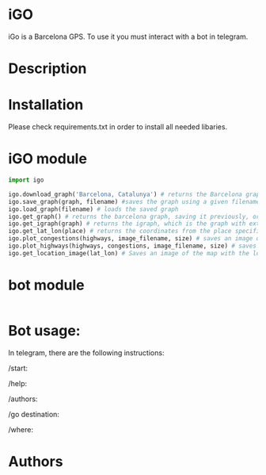 # iGO

iGo is a Barcelona GPS. To use it you must interact with a bot in telegram.

# Description

# Installation

Please check requirements.txt in order to install all needed libaries.

# iGO module
```python
import igo

igo.download_graph('Barcelona, Catalunya') # returns the Barcelona graph
igo.save_graph(graph, filename) #saves the graph using a given filename
igo.load_graph(filename) # loads the saved graph
igo.get_graph() # returns the barcelona graph, saving it previously, or loads it in case that was saved before.
igo.get_igraph(graph) # returns the igraph, which is the graph with extra parameter called itime.
igo.get_lat_lon(place) # returns the coordinates from the place specified
igo.plot_congestions(highways, image_filename, size) # saves an image of the map with the congestions marked in different colors
igo.plot_highways(highways, congestions, image_filename, size) # saves an image of the map with the highways drawn
igo.get_location_image(lat_lon) # Saves an image of the map with the location given marked, and returns its name, since it is random

```

# bot module
```python

```

# Bot usage:

In telegram, there are the following instructions:

/start:

/help:

/authors:

/go destination:

/where:


# Authors
